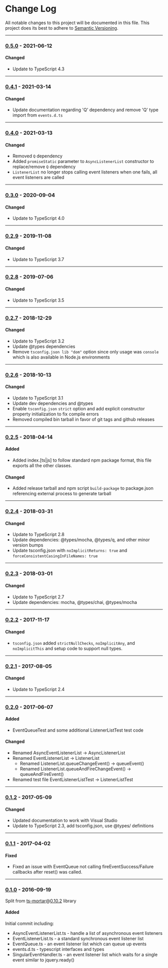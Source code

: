 ﻿# Change Log
All notable changes to this project will be documented in this file.
This project does its best to adhere to [Semantic Versioning](http://semver.org/).


--------
### [0.5.0](N/A) - 2021-06-12
#### Changed
* Update to TypeScript 4.3


--------
### [0.4.1](https://github.com/TeamworkGuy2/ts-event-handlers-lite/commit/acdede14afa09e81a172717e31383b2b8e031f6b) - 2021-03-14
#### Changed
* Update documentation regarding 'Q' dependency and remove 'Q' type import from `events.d.ts`


--------
### [0.4.0](https://github.com/TeamworkGuy2/ts-event-handlers-lite/commit/d12c0232ee37793632e2507ae49d754e14f3c16d) - 2021-03-13
#### Changed
* Removed `Q` dependency
* Added `promiseStatic` parameter to `AsyncListenerList` constructor to replace/remove `Q` dependency
* `ListenerList` no longer stops calling event listeners when one fails, all event listeners are called


--------
### [0.3.0](https://github.com/TeamworkGuy2/ts-event-handlers-lite/commit/bb6b848c4994b1986a5384b44b69a916b5885037) - 2020-09-04
#### Changed
* Update to TypeScript 4.0


--------
### [0.2.9](https://github.com/TeamworkGuy2/ts-event-handlers-lite/commit/eddc464054cf91de9b591d9956ed56ddc65b4a94) - 2019-11-08
#### Changed
* Update to TypeScript 3.7


--------
### [0.2.8](https://github.com/TeamworkGuy2/ts-event-handlers-lite/commit/30c04638a44cd505980dbbae7cd899564c365478) - 2019-07-06
#### Changed
* Update to TypeScript 3.5


--------
### [0.2.7](https://github.com/TeamworkGuy2/ts-event-handlers-lite/commit/6c732fef9ded62c5538dc992c2826d68b513b8a8) - 2018-12-29
#### Changed
* Update to TypeScript 3.2
* Update @types dependencies
* Remove `tsconfig.json lib "dom"` option since only usage was `console` which is also available in Node.js environments


--------
### [0.2.6](https://github.com/TeamworkGuy2/ts-event-handlers-lite/commit/ede94040fe6a8dceadbe3958c51641a05b7ad92f) - 2018-10-13
#### Changed
* Update to TypeScript 3.1
* Update dev dependencies and @types
* Enable `tsconfig.json` `strict` option and add explicit constructor property initialization to fix compile errors
* Removed compiled bin tarball in favor of git tags and github releases


--------
### [0.2.5](https://github.com/TeamworkGuy2/ts-event-handlers-lite/commit/35e6fd5b5828b6d1ac6e735f8513c7e3c010a211) - 2018-04-14
#### Added
* Added index.[ts|js] to follow standard npm package format, this file exports all the other classes.

#### Changed
* Added release tarball and npm script `build-package` to package.json referencing external process to generate tarball


--------
### [0.2.4](https://github.com/TeamworkGuy2/ts-event-handlers-lite/commit/8ff5b57780be2661b07ea5c31a93fb344e6c4242) - 2018-03-31
#### Changed
* Update to TypeScript 2.8
* Update dependencies: @types/mocha, @types/q, and other minor version bumps
* Update tsconfig.json with `noImplicitReturns: true` and `forceConsistentCasingInFileNames: true`


--------
### [0.2.3](https://github.com/TeamworkGuy2/ts-event-handlers-lite/commit/e94e881f0d98b46be6a341134a475d127773ec9e) - 2018-03-01
#### Changed
* Update to TypeScript 2.7
* Update dependencies: mocha, @types/chai, @types/mocha


--------
### [0.2.2](https://github.com/TeamworkGuy2/ts-event-handlers-lite/commit/36bef027629a680fa0be54d596032c14307ff44a) - 2017-11-17
#### Changed
* `tsconfig.json` added `strictNullChecks`, `noImplicitAny`, and `noImplicitThis` and setup code to support null types.


--------
### [0.2.1](https://github.com/TeamworkGuy2/ts-event-handlers-lite/commit/1e369d0e1abdec53b6859bac15871554fd1455b7) - 2017-08-05
#### Changed
* Update to TypeScript 2.4


--------
### [0.2.0](https://github.com/TeamworkGuy2/ts-event-handlers-lite/commit/9c3f1cb78d9ca60d80d2c9998bb22e29ff4557bb) - 2017-06-07
#### Added
* EventQueueTest and some additional ListenerListTest test code

#### Changed
* Renamed AsyncEventListenerList -> AsyncListenerList
* Renamed EventListenerList -> ListenerList
  * Renamed ListenerList.queueChangeEvent() -> queueEvent()
  * Renamed ListenerList.queueAndFireChangeEvent() -> queueAndFireEvent()
* Renamed test file EventListenerListTest -> ListenerListTest


--------
### [0.1.2](https://github.com/TeamworkGuy2/ts-event-handlers-lite/commit/3a64640c2779ba1fa50663cb7ea616d646c43ad0) - 2017-05-09
#### Changed
* Updated documentation to work with Visual Studio
* Update to TypeScript 2.3, add tsconfig.json, use @types/ definitions


--------
### [0.1.1](https://github.com/TeamworkGuy2/ts-event-handlers-lite/commit/b4f2dd8b94bf3abbc9e4fdfd2cbfd54f39b0e72f) - 2017-04-02
#### Fixed
* Fixed an issue with EventQueue not calling fireEventSuccess/Failure callbacks after reset() was called.


--------
### [0.1.0](https://github.com/TeamworkGuy2/ts-event-handlers-lite/commit/36bd418777a7cd77e77a9200ccc69dd322fc5100) - 2016-09-19
Split from [ts-mortar](https://github.com/TeamworkGuy2/ts-mortar)@[0.10.2](https://github.com/TeamworkGuy2/ts-mortar/commit/1ad592bb8ff59ad31a74cdcb19199aa2ff7b1d11) library
#### Added
Initial commit including:
* AsyncEventListenerList.ts - handle a list of asynchronous event listeners
* EventListenerList.ts - a standard synchronous event listener list
* EventQueue.ts - an event listener list which can queue up events
* events.d.ts - typescript interfaces and types
* SingularEventHandler.ts - an event listener list which waits for a single event similar to jquery.ready()
